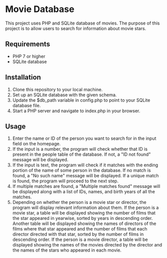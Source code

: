 # Movie Database
This project uses PHP and SQLite database of movies. The purpose of this project is to allow users to search for information about movie stars.

## Requirements
- PHP 7 or higher
- SQLite database

## Installation
1. Clone this repository to your local machine.
2. Set up an SQLite database with the given schema.
3. Update the $db_path variable in config.php to point to your SQLite database file.
4. Start a PHP server and navigate to index.php in your browser.

## Usage
1. Enter the name or ID of the person you want to search for in the input field on the homepage.
2. If the input is a number, the program will check whether that ID is present in the people table of the database. If not, a "ID not found" message will be displayed.
3. If the input is text, the program will check if it matches with the ending portion of the name of some person in the database. If no match is found, a "No such name" message will be displayed. If a unique match is found, the program will proceed to the next step.
4. If multiple matches are found, a "Multiple matches found" message will be displayed along with a list of IDs, names, and birth years of all the matches.
5. Depending on whether the person is a movie star or director, the program will display relevant information about them. If the person is a movie star, a table will be displayed showing the number of films that the star appeared in yearwise, sorted by years in descending order. Another table will be displayed showing the names of directors of the films where that star appeared and the number of films that each director directed with that star, sorted by the number of films in descending order. If the person is a movie director, a table will be displayed showing the names of the movies directed by the director and the names of the stars who appeared in each movie.